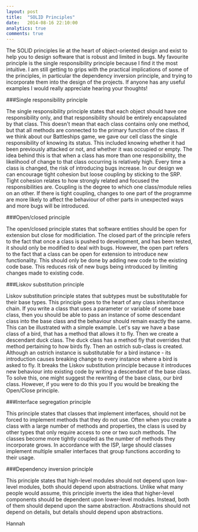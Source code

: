 ```yaml
---
layout: post
title:  "SOLID Principles"
date:   2014-08-16 22:10:00
analytics: true
comments: true
---
```


The SOLID principles lie at the heart of object-oriented design and exist to help you to design software that is robust and limited in bugs. My favourite principle is the single responsibility principle because I find it the most intuitive. I am still getting to grips with the practical implications of some of the principles, in particular the dependency inversion principle, and trying to incorporate them into the design of the projects. If anyone has any useful examples I would really appreciate hearing your thoughts!

###Single responsibility principle

The single responsibility principle states that each object should have one responsibility only, and that responsibility should be entirely encapsulated by that class. This doesn't mean that each class contains only one method, but that all methods are connected to the primary function of the class. If we think about our Battleships game, we gave our cell class the single responsibility of knowing its status. This included knowing whether it had been previously attacked or not, and whether it was occupied or empty. The idea behind this is that when a class has more than one responsibility, the likelihood of change to that class occurring is relatively high. Every time a class is changed, the risk of introducing bugs increase. In our design we can encourage tight cohesion but loose coupling by sticking to the SRP. Tight cohesion relates to how strongly related and focused the responsibilities are. Coupling is the degree to which one class/module relies on an other. If there is tight coupling, changes to one part of the programme are more likely to affect the behaviour of other parts in unexpected ways and more bugs will be introduced. 

###Open/closed principle

The open/closed principle states that software entities should be open for extension but close for modificiation. The closed part of the principle refers to the fact that once a class is pushed to development, and has been tested, it should only be modified to deal with bugs. However, the open part refers to the fact that a class can be open for extension to introduce new functionality. This should only be done by adding new code to the existing code base. This reduces risk of new bugs being introduced by limiting changes made to existing code. 

###Liskov substitution principle

Liskov substitution principle states that subtypes must be substitutable for their base types. This principle goes to the heart of any class inheritance chain. If you write a class that uses a parameter or variable of some base class, then you should be able to pass an instance of some descendant class into the base class and the behaviour should remain exactly the same. This can be illustrated with a simple example. Let's say we have a base class of a bird, that has a method that allows it to fly. Then we create a descendant duck class. The duck class has a method fly that overrides that method pertaining to how birds fly. Then an ostrich sub-class is created. Although an ostrich instance is substitutable for a bird instance - its introduction causes breaking change to every instance where a bird is asked to fly. It breaks the Liskov substitution principle because it introduces new behaviour into existing code by writing a descendant of the base class. To solve this, one might suggest the rewriting of the base class, our bird class. However, if you were to do this you If you would be breaking the Open/Close principle.

###Interface segregation principle

This principle states that classes that implement interfaces, should not be forced to implement methods that they do not use. Often when you create a class with a large number of methods and properties, the class is used by other types that only require access to one or two such methods. The classes become more tightly coupled as the number of methods they incorporate grows. In accordance with the ISP, large should classes implement multiple smaller interfaces that group functions according to their usage. 

###Dependency inversion principle

This principle states that high-level modules should not depend upon low-level modules, both should depend upon abstractions. Unlike what many people would assume, this principle inverts the idea that higher-level components should be dependent upon lower-level modules. Instead, both of them should depend upon the same abstraction.  Abstractions should not depend on details, but details should depend upon abstractions. 

Hannah
